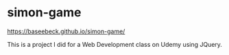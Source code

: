 # simon-game
https://baseebeck.github.io/simon-game/

This is a project I did for a Web Development class on Udemy using JQuery.
